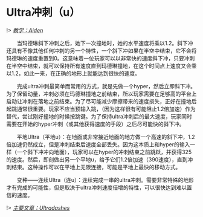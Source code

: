 # Ultra冲刺（u）
!> [*教学：Aiden*](https://m.youtube.com/watch?v=abTRUoz5GZA)

&emsp;&emsp;当玛德琳斜下冲刺之后，她下一次撞地时，她的水平速度将乘以1.2。斜下冲还具有不像其他任何冲刺的另一个特性，一个斜下冲如果在半空中结束，它不会将玛德琳的速度重置到0。这意味着一位玩家可以以非常快的速度斜下冲，只要冲刺在半空中结束，就可以保持所有速度直到玛德琳撞地，在这个时间点上速度又会乘以1.2，如此一来，在正确的地形上就能达到很快的速度。

&emsp;&emsp;完成ultra冲刺最简单而常用的方式，就是先做一个hyper，然后立即斜下冲。为了保留动量，冲刺必须在玛德琳撞地之前结束，所以玩家需要在足够高的平台上启动让冲刺在落地之前结束。为了尽可能减少摩擦带来的速度损失，正好在撞地后起跳通常很重要。玩家不应当预输入跳，（因为这样很有可能阻止1.2倍加速）作为替代，尝试刚好撞地的时候按跳键。为了保持ultra冲刺后的最大速度，玩家同时需要在开始的hyper冲刺（或其他获得速度的手段）之后尽可能快的斜下冲。

&emsp;&emsp;平地Ultra（平地u）：在地面或非常接近地面的地方做一个高速的斜下冲，1.2倍加速仍然成立，但是冲刺结束后速度全部丢失。因为这本质上和hyper的输入一样（一个斜下冲冲向地面），玩家可以在hyper的冲刺结束之前跳跃，并获得325的速度。然后，即刻做出另一个平地u，给予它们1.2倍加速（390速度），直到冲刺结束。这种操作可以在平地上无限连接，可能是平地上最快的移动方式。

&emsp;&emsp;变种——连续Ultra（连u）：连续完成一串的ultra冲刺。需要非常特殊的地形才有完成的可能性，但是取决于ultra冲刺速度倍增的特性，可以很快达到难以置信的速度。

!> [*主要文章：Ultradashes*](https://celeste.ink/wiki/Ultradashes)

